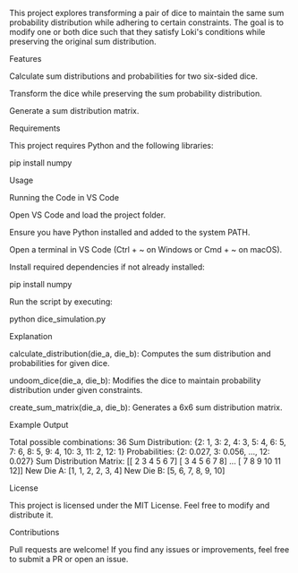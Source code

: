 This project explores transforming a pair of dice to maintain the same sum probability distribution while adhering to certain constraints. The goal is to modify one or both dice such that they satisfy Loki's conditions while preserving the original sum distribution.

Features

Calculate sum distributions and probabilities for two six-sided dice.

Transform the dice while preserving the sum probability distribution.

Generate a sum distribution matrix.

Requirements

This project requires Python and the following libraries:

pip install numpy

Usage

Running the Code in VS Code

Open VS Code and load the project folder.

Ensure you have Python installed and added to the system PATH.

Open a terminal in VS Code (Ctrl + ~ on Windows or Cmd + ~ on macOS).

Install required dependencies if not already installed:

pip install numpy

Run the script by executing:

python dice_simulation.py

Explanation

calculate_distribution(die_a, die_b): Computes the sum distribution and probabilities for given dice.

undoom_dice(die_a, die_b): Modifies the dice to maintain probability distribution under given constraints.

create_sum_matrix(die_a, die_b): Generates a 6x6 sum distribution matrix.

Example Output

Total possible combinations: 36
Sum Distribution: {2: 1, 3: 2, 4: 3, 5: 4, 6: 5, 7: 6, 8: 5, 9: 4, 10: 3, 11: 2, 12: 1}
Probabilities: {2: 0.027, 3: 0.056, ..., 12: 0.027}
Sum Distribution Matrix:
[[ 2  3  4  5  6  7]
 [ 3  4  5  6  7  8]
  ...
 [ 7  8  9 10 11 12]]
New Die A: [1, 1, 2, 2, 3, 4]
New Die B: [5, 6, 7, 8, 9, 10]

License

This project is licensed under the MIT License. Feel free to modify and distribute it.

Contributions

Pull requests are welcome! If you find any issues or improvements, feel free to submit a PR or open an issue.
